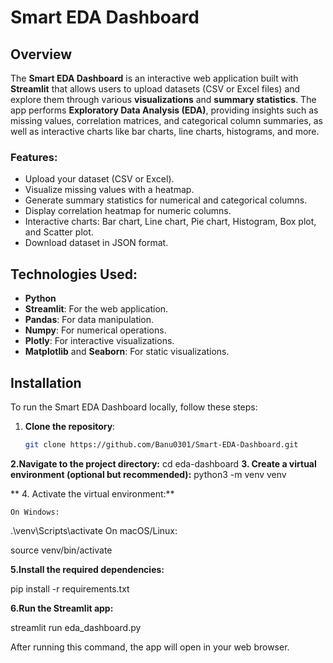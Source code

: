 # Smart EDA Dashboard

## Overview

The **Smart EDA Dashboard** is an interactive web application built with **Streamlit** that allows users to upload datasets (CSV or Excel files) and explore them through various **visualizations** and **summary statistics**. The app performs **Exploratory Data Analysis (EDA)**, providing insights such as missing values, correlation matrices, and categorical column summaries, as well as interactive charts like bar charts, line charts, histograms, and more.

### Features:
- Upload your dataset (CSV or Excel).
- Visualize missing values with a heatmap.
- Generate summary statistics for numerical and categorical columns.
- Display correlation heatmap for numeric columns.
- Interactive charts: Bar chart, Line chart, Pie chart, Histogram, Box plot, and Scatter plot.
- Download dataset in JSON format.

## Technologies Used:
- **Python**
- **Streamlit**: For the web application.
- **Pandas**: For data manipulation.
- **Numpy**: For numerical operations.
- **Plotly**: For interactive visualizations.
- **Matplotlib** and **Seaborn**: For static visualizations.

## Installation

To run the Smart EDA Dashboard locally, follow these steps:

1. **Clone the repository**:
   ```bash
   git clone https://github.com/Banu0301/Smart-EDA-Dashboard.git


**2.Navigate to the project directory:**
  cd eda-dashboard
**3. Create a virtual environment (optional but recommended):**
  python3 -m venv venv
  
** 4. Activate the virtual environment:**

    On Windows:

  .\venv\Scripts\activate
   On macOS/Linux:

   source venv/bin/activate

**5.Install the required dependencies:**

  pip install -r requirements.txt
  
**6.Run the Streamlit app:**

 streamlit run eda_dashboard.py
 
After running this command, the app will open in your web browser.



